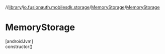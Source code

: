 //[library](../../../index.md)/[io.fusionauth.mobilesdk.storage](../index.md)/[MemoryStorage](index.md)/[MemoryStorage](-memory-storage.md)

# MemoryStorage

[androidJvm]\
constructor()
